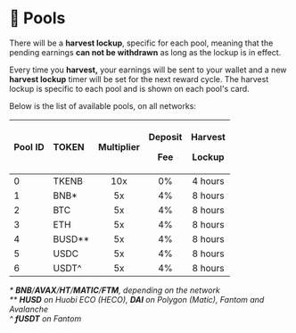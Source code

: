 # 🌾 Pools

There will be a **harvest lockup**, specific for each pool, meaning that the pending earnings **can not be withdrawn** as long as the lockup is in effect.

Every time you **harvest,** your earnings will be sent to your wallet and a new **harvest lockup** timer will be set for the next reward cycle. The harvest lockup is specific to each pool and is shown on each pool's card.

Below is the list of available pools, on all networks:

<table>
  <thead>
    <tr>
      <th style="text-align:left">Pool ID</th>
      <th style="text-align:left">TOKEN</th>
      <th style="text-align:center">Multiplier</th>
      <th style="text-align:center">
        <p>Deposit</p>
        <p>Fee</p>
      </th>
      <th style="text-align:center">
        <p>Harvest</p>
        <p>Lockup</p>
      </th>
    </tr>
  </thead>
  <tbody>
    <tr>
      <td style="text-align:left">0</td>
      <td style="text-align:left">TKENB</td>
      <td style="text-align:center">10x</td>
      <td style="text-align:center">0%</td>
      <td style="text-align:center">4 hours</td>
    </tr>
    <tr>
      <td style="text-align:left">1</td>
      <td style="text-align:left">BNB*</td>
      <td style="text-align:center">5x</td>
      <td style="text-align:center">4%</td>
      <td style="text-align:center">8 hours</td>
    </tr>
    <tr>
      <td style="text-align:left">2</td>
      <td style="text-align:left">BTC</td>
      <td style="text-align:center">5x</td>
      <td style="text-align:center">4%</td>
      <td style="text-align:center">8 hours</td>
    </tr>
    <tr>
      <td style="text-align:left">3</td>
      <td style="text-align:left">ETH</td>
      <td style="text-align:center">5x</td>
      <td style="text-align:center">4%</td>
      <td style="text-align:center">8 hours</td>
    </tr>
    <tr>
      <td style="text-align:left">4</td>
      <td style="text-align:left">BUSD**</td>
      <td style="text-align:center">5x</td>
      <td style="text-align:center">4%</td>
      <td style="text-align:center">8 hours</td>
    </tr>
    <tr>
      <td style="text-align:left">5</td>
      <td style="text-align:left">USDC</td>
      <td style="text-align:center">5x</td>
      <td style="text-align:center">4%</td>
      <td style="text-align:center">8 hours</td>
    </tr>
    <tr>
      <td style="text-align:left">6</td>
      <td style="text-align:left">USDT^</td>
      <td style="text-align:center">5x</td>
      <td style="text-align:center">4%</td>
      <td style="text-align:center">8 hours</td>
    </tr>
  </tbody>
</table>

_\* **BNB**/**AVAX**/**HT**/**MATIC**/**FTM**, depending on the network  
\*\* **HUSD** on Huobi ECO \(HECO\), **DAI** on Polygon \(Matic\), Fantom and Avalanche  
^ **fUSDT** on Fantom_

